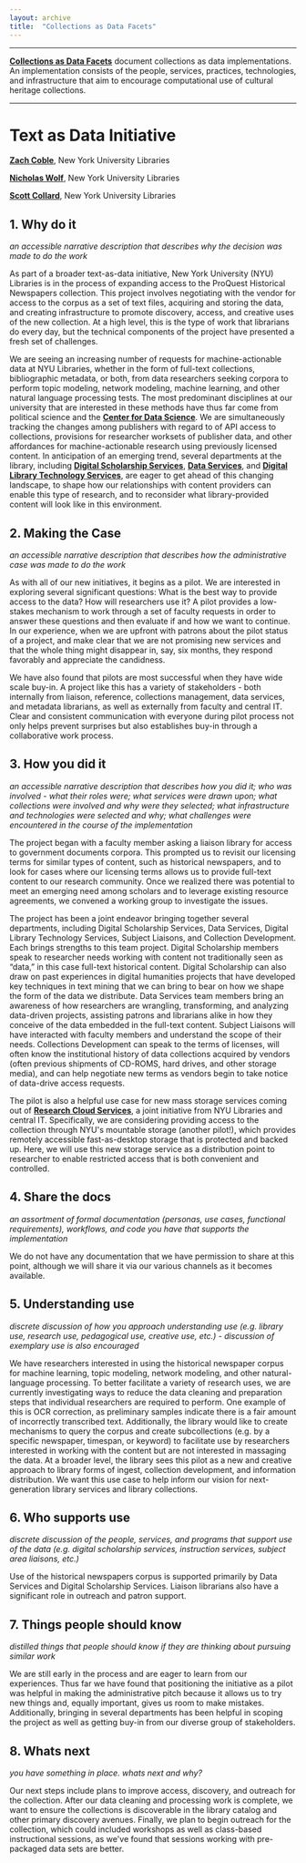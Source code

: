 ```yaml
---
layout: archive
title:  "Collections as Data Facets"
---
```

---

[**Collections as Data Facets**](https://collectionsasdata.github.io/facets/) document collections as data implementations. An implementation consists of the people, services, practices, technologies, and infrastructure that aim to encourage computational use of cultural heritage collections. 

---
# Text as Data Initiative

[**Zach Coble**](http://zachcoble.com/), New York University Libraries

[**Nicholas Wolf**](https://library.nyu.edu/people/nicholas-wolf/), New York University Libraries

[**Scott Collard**](https://library.nyu.edu/people/scott-collard/), New York University Libraries

## 1. Why do it

 *an accessible narrative description that describes why the decision was made to do the work*
 
As part of a broader text-as-data initiative, New York University (NYU) Libraries is in the process of expanding access to the ProQuest Historical Newspapers collection. This project involves negotiating with the vendor for access to the corpus as a set of text files, acquiring and storing the data, and creating infrastructure to promote discovery, access, and creative uses of the new collection. At a high level, this is the type of work that librarians do every day, but the technical components of the project have presented a fresh set of challenges.

We are seeing an increasing number of requests for machine-actionable data at NYU Libraries, whether in the form of full-text collections, bibliographic metadata, or both, from data researchers seeking corpora to perform topic modeling, network modeling, machine learning, and other natural language processing tests. The most predominant disciplines at our university that are interested in these methods have thus far come from political science and the [**Center for Data Science**](http://cds.nyu.edu/). We are simultaneously tracking the changes among publishers with regard to of API access to collections, provisions for researcher worksets of publisher data, and other affordances for machine-actionable research using previously licensed content. In anticipation of an emerging trend, several departments at the library, including [**Digital Scholarship Services**](https://library.nyu.edu/departments/digital-scholarship-services/), [**Data Services**](https://library.nyu.edu/departments/data-services/), and [**Digital Library Technology Services**](https://library.nyu.edu/departments/digital-library-technology-services/), are eager to get ahead of this changing landscape, to shape how our relationships with content providers can enable this type of research, and to reconsider what library-provided content will look like in this environment.

## 2. Making the Case 

*an accessible narrative description that describes how the administrative case was made to do the work*

As with all of our new initiatives, it begins as a pilot. We are interested in exploring several significant questions: What is the best way to provide access to the data? How will researchers use it? A pilot provides a low-stakes mechanism to work through a set of faculty requests in order to answer these questions and then evaluate if and how we want to continue. In our experience, when we are upfront with patrons about the pilot status of a project, and make clear that we are not promising new services and that the whole thing might disappear in, say, six months, they respond favorably and appreciate the candidness.

We have also found that pilots are most successful when they have wide scale buy-in. A project like this has a variety of stakeholders - both internally from liaison, reference, collections management, data services, and metadata librarians, as well as externally from faculty and central IT. Clear and consistent communication with everyone during pilot process not only helps prevent surprises but also establishes buy-in through a collaborative work process.

## 3. How you did it

*an accessible narrative description that describes how you did it; who was involved - what their roles were; what services were drawn upon; what collections were involved and why were they selected; what infrastructure and technologies were selected and why; what challenges were encountered in the course of the implementation*

The project began with a faculty member asking a liaison library for access to government documents corpora. This prompted us to revisit our licensing terms for similar types of content, such as historical newspapers, and to look for cases where our licensing terms allows us to provide full-text content to our research community. Once we realized there was potential to meet an emerging need among scholars and to leverage existing resource agreements, we convened a working group to investigate the issues.

The project has been a joint endeavor bringing together several departments, including Digital Scholarship Services, Data Services, Digital Library Technology Services, Subject Liaisons, and Collection Development. Each brings strengths to this team project. Digital Scholarship members speak to researcher needs working with content not traditionally seen as “data,” in this case full-text historical content. Digital Scholarship can also draw on past experiences in digital humanities projects that have developed key techniques in text mining that we can bring to bear on how we shape the form of the data we distribute. Data Services team members bring an awareness of how researchers are wrangling, transforming, and analyzing data-driven projects, assisting patrons and librarians alike in how they conceive of the data embedded in the full-text content. Subject Liaisons will have interacted with faculty members and understand the scope of their needs. Collections Development can speak to the terms of licenses, will often know the institutional history of data collections acquired by vendors (often previous shipments of CD-ROMS, hard drives, and other storage media), and can help negotiate new terms as vendors begin to take notice of data-drive access requests.

The pilot is also a helpful use case for new mass storage services coming out of [**Research Cloud Services**](https://wp.nyu.edu/library-drsr/2017/05/25/mountable-storage-pilot-first-impressions/), a joint initiative from NYU Libraries and central IT. Specifically, we are considering providing access to the collection through NYU's mountable storage (another pilot!), which provides remotely accessible fast-as-desktop storage that is protected and backed up. Here, we will use this new storage service as a distribution point to researcher to enable restricted access that is both convenient and controlled.

## 4. Share the docs 

*an assortment of formal documentation (personas, use cases, functional requirements), workflows, and code you have that supports the implementation*

We do not have any documentation that we have permission to share at this point, although we will share it via our various channels as it becomes available.

## 5. Understanding use 

*discrete discussion of how you approach understanding use (e.g. library use, research use, pedagogical use, creative use, etc.) - discussion of exemplary use is also encouraged*

We have researchers interested in using the historical newspaper corpus for machine learning, topic modeling, network modeling, and other natural-language processing. To better facilitate a variety of research uses, we are currently investigating ways to reduce the data cleaning and preparation steps that individual researchers are required to perform. One example of this is OCR correction, as preliminary samples indicate there is a fair amount of incorrectly transcribed text. Additionally, the library would like to create mechanisms to query the corpus and create subcollections (e.g. by a specific newspaper, timespan, or keyword) to facilitate use by researchers interested in working with the content but are not interested in massaging the data. At a broader level, the library sees this pilot as a new and creative approach to library forms of ingest, collection development, and information distribution. We want this use case to help inform our vision for next-generation library services and library collections.
 
## 6. Who supports use

*discrete discussion of the people, services, and programs that support use of the data (e.g. digital scholarship services, instruction services, subject area liaisons, etc.)*

Use of the historical newspapers corpus is supported primarily by Data Services and Digital Scholarship Services. Liaison librarians also have a significant role in outreach and patron support.

## 7. Things people should know 

*distilled things that people should know if they are thinking about pursuing similar work*

We are still early in the process and are eager to learn from our experiences. Thus far we have found that positioning the initiative as a pilot was helpful in making the administrative pitch because it allows us to try new things and, equally important, gives us room to make mistakes. Additionally, bringing in several departments has been helpful in scoping the project as well as getting buy-in from our diverse group of stakeholders.

## 8. Whats next

*you have something in place. whats next and why?* 

Our next steps include plans to improve access, discovery, and outreach for the collection. After our data cleaning and processing work is complete, we want to ensure the collections is discoverable in the library catalog and other primary discovery avenues. Finally, we plan to begin outreach for the collection, which could included workshops as well as class-based instructional sessions, as we've found that sessions working with pre-packaged data sets are better.
